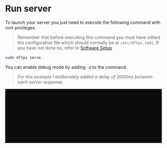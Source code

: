 # Run server

To launch your server you just need to execute the following command with root privileges.

> Remember that before executing this command you must have edited the configuration file which should normally be at `/etc/dftps.toml`, If you have not done so, refer to [Software Setup](../soft-setup.html#after-install)

```sh
sudo dftps serve
```

You can enable debug mode by adding `-d` to the command.

> *For this example I deliberately added a delay of 2000ms between each server response.*

![output_example](../assets/server-log.gif)